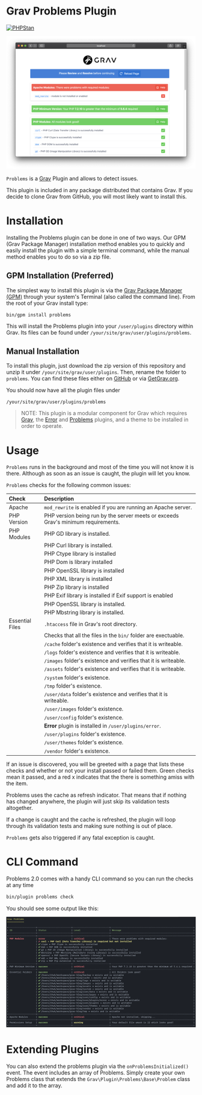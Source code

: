 # Grav Problems Plugin

[![PHPStan](https://img.shields.io/badge/PHPStan-enabled-brightgreen.svg?style=flat)](https://github.com/phpstan/phpstan)

![Problems](assets/readme_1.jpg)

`Problems` is a [Grav](http://github.com/getgrav/grav) Plugin and allows to detect issues.

This plugin is included in any package distributed that contains Grav. If you decide to clone Grav from GitHub, you will most likely want to install this.

# Installation

Installing the Problems plugin can be done in one of two ways. Our GPM (Grav Package Manager) installation method enables you to quickly and easily install the plugin with a simple terminal command, while the manual method enables you to do so via a zip file.

## GPM Installation (Preferred)

The simplest way to install this plugin is via the [Grav Package Manager (GPM)](http://learn.getgrav.org/advanced/grav-gpm) through your system's Terminal (also called the command line).  From the root of your Grav install type:

    bin/gpm install problems

This will install the Problems plugin into your `/user/plugins` directory within Grav. Its files can be found under `/your/site/grav/user/plugins/problems`.

## Manual Installation

To install this plugin, just download the zip version of this repository and unzip it under `/your/site/grav/user/plugins`. Then, rename the folder to `problems`. You can find these files either on [GitHub](https://github.com/getgrav/grav-plugin-problems) or via [GetGrav.org](http://getgrav.org/downloads/plugins#extras).

You should now have all the plugin files under

    /your/site/grav/user/plugins/problems

> NOTE: This plugin is a modular component for Grav which requires [Grav](http://github.com/getgrav/grav), the [Error](https://github.com/getgrav/grav-plugin-error) and [Problems](https://github.com/getgrav/grav-plugin-problems) plugins, and a theme to be installed in order to operate.

# Usage

`Problems` runs in the background and most of the time you will not know it is there. Although as soon as an issue is caught, the plugin will let you know.

`Problems` checks for the following common issues:

| Check           | Description                                                                       |
| :-------------- | :-------------------------------------------------------------------------------- |
| Apache          | `mod_rewrite` is enabled if you are running an Apache server.                     |
| PHP Version     | PHP version being run by the server meets or exceeds Grav's minimum requirements. |
| PHP Modules     | PHP GD library is installed.                                                      |
|                 | PHP Curl library is installed.                                                    |
|                 | PHP Ctype library is installed                                                    |
|                 | PHP Dom is library installed                                                      |
|                 | PHP OpenSSL library is installed                                                  |
|                 | PHP XML library is installed                                                      |
|                 | PHP Zip library is installed                                                      |
|                 | PHP Exif library is installed if Exif support is enabled                          |
|                 | PHP OpenSSL library is installed.                                                 |
|                 | PHP Mbstring library is installed.                                                |
| Essential Files | `.htaccess` file in Grav's root directory.                                        |
|                 | Checks that all the files in the `bin/` folder are exectuable.                    |
|                 | `/cache` folder's existence and verifies that it is writeable.                    |
|                 | `/logs` folder's existence and verifies that it is writeable.                     |
|                 | `/images` folder's existence and verifies that it is writeable.                   |
|                 | `/assets` folder's existence and verifies that it is writeable.                   |
|                 | `/system` folder's existence.                                                     |
|                 | `/tmp` folder's existence.                                                        |
|                 | `/user/data` folder's existence and verifies that it is writeable.                |
|                 | `/user/images` folder's existence.                                                |
|                 | `/user/config` folder's existence.                                                |
|                 | **Error** plugin is installed in `/user/plugins/error`.                           |
|                 | `/user/plugins` folder's existence.                                               |
|                 | `/user/themes` folder's existence.                                                |
|                 | `/vendor` folder's existence.                                                     |

If an issue is discovered, you will be greeted with a page that lists these checks and whether or not your install passed or failed them. Green checks mean it passed, and a red x indicates that the there is something amiss with the item.

Problems uses the cache as refresh indicator. That means that if nothing has changed anywhere, the plugin will just skip its validation tests altogether.

If a change is caught and the cache is refreshed, the plugin will loop through its validation tests and making sure nothing is out of place.

`Problems` gets also triggered if any fatal exception is caught.

# CLI Command

Problems 2.0 comes with a handy CLI command so you can run the checks at any time

```bash
bin/plugin problems check
```

You should see some output like this:


![](assets/cli.png)

# Extending Plugins

You can also extend the problems plugin via the `onProblemsInitialized()` event.  The event includes an array of Problems.  Simply create your own Problems class that extends the `Grav\Plugin\Problems\Base\Problem` class and add it to the array.
